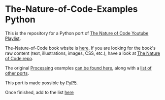 # The-Nature-of-Code-Examples Python

This is the repository for a Python port of [The Nature of Code Youtube Playlist](https://www.youtube.com/watch?v=6vX8wT1G798&list=PLRqwX-V7Uu6aFlwukCmDf0-1-uSR7mklK). 

The-Nature-of-Code book wbsite is [here](http://natureofcode.com/).  If you are looking for the book's raw content (text, illustrations, images, CSS, etc.), have a look at [The Nature of Code repo](https://github.com/shiffman/The-Nature-of-Code).

The original [Processing](http://processing.org) examples [can be found here](https://github.com/shiffman/The-Nature-of-Code-Examples), along with a [list of other ports](https://github.com/shiffman/The-Nature-of-Code-Examples/blob/master/README.md).

This port is made possible by [PyP5](https://github.com/p5py/p5).

Once finished, add to the list [here](https://github.com/nature-of-code/noc-examples-processing/blob/master/README.md)


